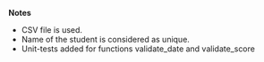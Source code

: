 **Notes** 
- CSV file is used.
- Name of the student is considered as unique.
- Unit-tests added for functions validate_date and validate_score